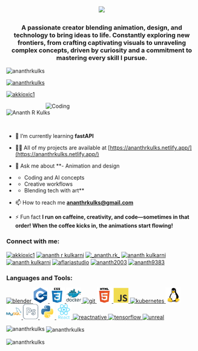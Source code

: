 <h1 align="center">
    <img src="https://readme-typing-svg.herokuapp.com/?font=Righteous&size=35&center=true&vCenter=true&width=500&height=70&duration=4000&lines=Hi👋+There!+🎬🌀👨‍💻;+I'm+Ananth+R+Kulkarni!;" />
</h1>


<h3 align="center">A passionate creator blending animation, design, and technology to bring ideas to life. Constantly exploring new frontiers, from crafting captivating visuals to unraveling complex concepts, driven by curiosity and a commitment to mastering every skill I pursue.</h3>

<p align="left"> <img src="https://komarev.com/ghpvc/?username=ananthrkulks&label=Profile%20views&color=0e75b6&style=flat" alt="ananthrkulks" /> </p>

<p align="left"> <a href="https://github.com/ryo-ma/github-profile-trophy"><img src="https://github-profile-trophy.vercel.app/?username=ananthrkulks" alt="ananthrkulks" /></a> </p>

<p align="left"> <a href="https://twitter.com/@akkioxic1" target="blank"><img src="https://img.shields.io/twitter/follow/@akkioxic1?logo=twitter&style=for-the-badge" alt="akkioxic1" /></a> </p>

<img align="right" alt="Coding" width="400" src="https://media0.giphy.com/media/v1.Y2lkPTc5MGI3NjExMHk2YW1tdzNwbWt4amkwZndpOGFmNHg5aDlqNjQ1emcxbzdrM2wxeSZlcD12MV9pbnRlcm5hbF9naWZfYnlfaWQmY3Q9Zw/uB86ZyWQsnFSGYe2sA/giphy.webp">

<p align="left"> <img src="https://komarev.com/ghpvc/?username=sharvari080&label=Profile%20views&color=0e75b6&style=flat" alt="Ananth R Kulks" /> </p>

<p align="left"> <a href="https://twitter.com/" target="blank"><img src="https://img.shields.io/twitter/follow/?logo=twitter&style=for-the-badge" alt="" /></a> </p>


- 🌱 I’m currently learning **fastAPI**

- 👨‍💻 All of my projects are available at [https://ananthrkulks.netlify.app/](https://ananthrkulks.netlify.app/)

- 💬 Ask me about **- Animation and design
- - Coding and AI concepts
- - Creative workflows
- - Blending tech with art**

- 📫 How to reach me **ananthrkulks@gmail.com**

- ⚡ Fun fact **I run on caffeine, creativity, and code—sometimes in that order! When the coffee kicks in, the animations start flowing!**

<h3 align="left">Connect with me:</h3>
<p align="left">
<a href="https://twitter.com/@akkioxic1" target="blank"><img align="center" src="https://raw.githubusercontent.com/rahuldkjain/github-profile-readme-generator/master/src/images/icons/Social/twitter.svg" alt="akkioxic1" height="30" width="40" /></a>
<a href="https://linkedin.com/in/ananth r kulkarni" target="blank"><img align="center" src="https://raw.githubusercontent.com/rahuldkjain/github-profile-readme-generator/master/src/images/icons/Social/linked-in-alt.svg" alt="ananth r kulkarni" height="30" width="40" /></a>
<a href="https://instagram.com/_ananth.rk_" target="blank"><img align="center" src="https://raw.githubusercontent.com/rahuldkjain/github-profile-readme-generator/master/src/images/icons/Social/instagram.svg" alt="_ananth.rk_" height="30" width="40" /></a>
<a href="https://dribbble.com/ananth kulkarni" target="blank"><img align="center" src="https://raw.githubusercontent.com/rahuldkjain/github-profile-readme-generator/master/src/images/icons/Social/dribbble.svg" alt="ananth kulkarni" height="30" width="40" /></a>
<a href="https://www.behance.net/ananth kulkarni" target="blank"><img align="center" src="https://raw.githubusercontent.com/rahuldkjain/github-profile-readme-generator/master/src/images/icons/Social/behance.svg" alt="ananth kulkarni" height="30" width="40" /></a>
<a href="https://www.youtube.com/c/aflariastudio" target="blank"><img align="center" src="https://raw.githubusercontent.com/rahuldkjain/github-profile-readme-generator/master/src/images/icons/Social/youtube.svg" alt="aflariastudio" height="30" width="40" /></a>
<a href="https://www.leetcode.com/ananth2003" target="blank"><img align="center" src="https://raw.githubusercontent.com/rahuldkjain/github-profile-readme-generator/master/src/images/icons/Social/leet-code.svg" alt="ananth2003" height="30" width="40" /></a>
<a href="https://discord.gg/ananth9383" target="blank"><img align="center" src="https://raw.githubusercontent.com/rahuldkjain/github-profile-readme-generator/master/src/images/icons/Social/discord.svg" alt="ananth9383" height="30" width="40" /></a>
</p>

<h3 align="left">Languages and Tools:</h3>
<p align="left"> <a href="https://www.blender.org/" target="_blank" rel="noreferrer"> <img src="https://download.blender.org/branding/community/blender_community_badge_white.svg" alt="blender" width="40" height="40"/> </a> <a href="https://www.w3schools.com/cpp/" target="_blank" rel="noreferrer"> <img src="https://raw.githubusercontent.com/devicons/devicon/master/icons/cplusplus/cplusplus-original.svg" alt="cplusplus" width="40" height="40"/> </a> <a href="https://www.w3schools.com/css/" target="_blank" rel="noreferrer"> <img src="https://raw.githubusercontent.com/devicons/devicon/master/icons/css3/css3-original-wordmark.svg" alt="css3" width="40" height="40"/> </a> <a href="https://www.docker.com/" target="_blank" rel="noreferrer"> <img src="https://raw.githubusercontent.com/devicons/devicon/master/icons/docker/docker-original-wordmark.svg" alt="docker" width="40" height="40"/> </a> <a href="https://git-scm.com/" target="_blank" rel="noreferrer"> <img src="https://www.vectorlogo.zone/logos/git-scm/git-scm-icon.svg" alt="git" width="40" height="40"/> </a> <a href="https://www.w3.org/html/" target="_blank" rel="noreferrer"> <img src="https://raw.githubusercontent.com/devicons/devicon/master/icons/html5/html5-original-wordmark.svg" alt="html5" width="40" height="40"/> </a> <a href="https://developer.mozilla.org/en-US/docs/Web/JavaScript" target="_blank" rel="noreferrer"> <img src="https://raw.githubusercontent.com/devicons/devicon/master/icons/javascript/javascript-original.svg" alt="javascript" width="40" height="40"/> </a> <a href="https://kubernetes.io" target="_blank" rel="noreferrer"> <img src="https://www.vectorlogo.zone/logos/kubernetes/kubernetes-icon.svg" alt="kubernetes" width="40" height="40"/> </a> <a href="https://www.linux.org/" target="_blank" rel="noreferrer"> <img src="https://raw.githubusercontent.com/devicons/devicon/master/icons/linux/linux-original.svg" alt="linux" width="40" height="40"/> </a> <a href="https://www.mysql.com/" target="_blank" rel="noreferrer"> <img src="https://raw.githubusercontent.com/devicons/devicon/master/icons/mysql/mysql-original-wordmark.svg" alt="mysql" width="40" height="40"/> </a> <a href="https://www.photoshop.com/en" target="_blank" rel="noreferrer"> <img src="https://raw.githubusercontent.com/devicons/devicon/master/icons/photoshop/photoshop-line.svg" alt="photoshop" width="40" height="40"/> </a> <a href="https://www.python.org" target="_blank" rel="noreferrer"> <img src="https://raw.githubusercontent.com/devicons/devicon/master/icons/python/python-original.svg" alt="python" width="40" height="40"/> </a> <a href="https://reactjs.org/" target="_blank" rel="noreferrer"> <img src="https://raw.githubusercontent.com/devicons/devicon/master/icons/react/react-original-wordmark.svg" alt="react" width="40" height="40"/> </a> <a href="https://reactnative.dev/" target="_blank" rel="noreferrer"> <img src="https://reactnative.dev/img/header_logo.svg" alt="reactnative" width="40" height="40"/> </a> <a href="https://www.tensorflow.org" target="_blank" rel="noreferrer"> <img src="https://www.vectorlogo.zone/logos/tensorflow/tensorflow-icon.svg" alt="tensorflow" width="40" height="40"/> </a> <a href="https://unrealengine.com/" target="_blank" rel="noreferrer"> <img src="https://raw.githubusercontent.com/kenangundogan/fontisto/036b7eca71aab1bef8e6a0518f7329f13ed62f6b/icons/svg/brand/unreal-engine.svg" alt="unreal" width="40" height="40"/> </a> </p>

<p><img align="left" src="https://github-readme-stats.vercel.app/api/top-langs?username=ananthrkulks&show_icons=true&locale=en&layout=compact" alt="ananthrkulks" /></p>

<p>&nbsp;<img align="center" src="https://github-readme-stats.vercel.app/api?username=ananthrkulks&show_icons=true&locale=en" alt="ananthrkulks" /></p>

<p><img align="center" src="https://github-readme-streak-stats.herokuapp.com/?user=ananthrkulks&" alt="ananthrkulks" /></p>
